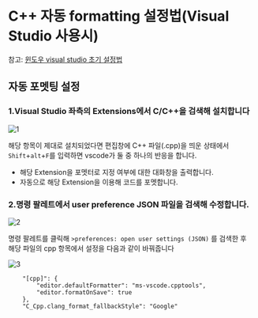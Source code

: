 # C++ 자동 formatting 설정법(Visual Studio 사용시)

참고: [윈도우 visual studio 초기 설정법](https://webnautes.tistory.com/1158)

## 자동 포멧팅 설정
### 1.Visual Studio 좌측의 Extensions에서 C/C++을 검색해 설치합니다
![1](https://github.com/14hhan/software-engineering-hw3/assets/53640976/3186904e-0e64-4030-a514-277216c3df3b)

해당 항목이 제대로 설치되었다면 편집창에 C++ 파일(.cpp)을 띄운 상태에서  
`Shift`+`alt`+`F`를 입력하면 vscode가 둘 중 하나의 반응을 합니다.
- 해당 Extension을 포멧터로 지정 여부에 대한 대화창을 출력합니다. 
- 자동으로 해당 Extension을 이용해 코드를 포멧합니다. 

### 2.명령 팔레트에서 user preference JSON 파일을 검색해 수정합니다. 

![2](https://github.com/14hhan/software-engineering-hw3/assets/53640976/117c7e1d-873a-41ca-b342-6a8abefb9ecf)

명령 팔레트를 클릭해 `>preferences: open user settings (JSON)` 를 검색한 후  
해당 파일의 cpp 항목에서 설정을 다음과 같이 바꿔줍니다

![3](https://github.com/14hhan/software-engineering-hw3/assets/53640976/0c33bec2-eb0a-41bd-9251-a5e53ffe32b5)

```
    "[cpp]": {
        "editor.defaultFormatter": "ms-vscode.cpptools",
        "editor.formatOnSave": true
    },
    "C_Cpp.clang_format_fallbackStyle": "Google"
```
